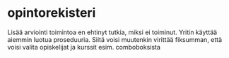 # opintorekisteri
Lisää arviointi toimintoa en ehtinyt tutkia, miksi ei toiminut. Yritin käyttää aiemmin luotua proseduuria. Siitä voisi muutenkin virittää fiksumman,
että voisi valita opiskelijat ja kurssit esim. comboboksista

